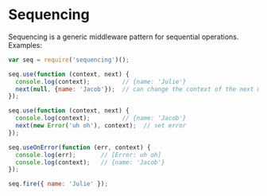 Sequencing
==========

Sequencing is a generic middleware pattern for sequential operations. Examples:

```js
var seq = require('sequencing')();

seq.use(function (context, next) {
  console.log(context);         // {name: 'Julie'}
  next(null, {name: 'Jacob'});  // can change the context of the next middleware
});

seq.use(function (context, next) {
  console.log(context);         // {name: 'Jacob'}
  next(new Error('uh oh'), context);  // set error
});

seq.useOnError(function (err, context) {
  console.log(err);       // [Error: uh oh]
  console.log(context);   // {name: 'Jacob'}
});

seq.fire({ name: 'Julie' });
```